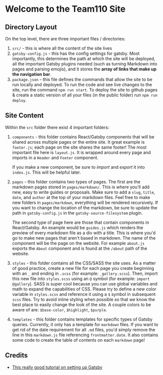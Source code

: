 # Welcome to the Team110 Site

## Directory Layout

On the top level, there are three important files / directories:

1. `src/` - this is where all the content of the site lives
2. `gatsby-config.js` - this has the config settings for gatsby. Most importantly, this determines the path at which the site will be deployed, all the important Gatsby plugins needed (such as turning Markdown into pages and parsing emojis), and it stores the **array of links that make up the navigation bar**.
3. `package.json` - this file defines the commands that allow the site to be run locally and deployed. To run the code and see live changes to the site, run the command `npm run start`. To deploy the site to github pages & create a static version of all your files (in the public folder) run `npm run deploy`.

## Site Content

Within the `src` folder there exist 4 important folders:

1. `components` - this folder contains React/Gatsby components that will be shared across multiple pages or the entire site. It great example is `footer.js`; each page on the site shares the same footer! The most important file here is `layout.js`. It is wrapped around every page and imports in a `Header` and `Footer` component.

    If you make a new component, be sure to *import* and *export* it into `index.js`. This will be helpful later.

2. `pages` - this folder contains two types of pages. The first are the markdown pages stored in `pages/markdown/`. This is where you'll add new, easy to write guides or proposals. Make sure to add a `slug`, `title`, `date`, and `author` at the top of your markdown files. Feel free to make new folders in `pages/markdown`, everything will be rendered recursively. If you want to change the location of the markdown, be sure to update the path in  `gatsby-config.js` in the `gatsby-source-filesystem` plugin.

    The second type of page here are those that contain components in React/Gatsby. An example would be `guides.js` which renders the preview of every markdown file as a div with a title. This is where you'd go to make new pages that aren't based in markdown. The name of the component will be the page on the website. For example `about.js` exports the `About` component and is found at the `/about` path of the website.

3. `styles` - this folder contains all the CSS/SASS the site uses. As a matter of good practice, create a new file for each page you create beginning with an `_` and ending in `.scss` (for example: `_gallery.scss`). Then, import this new file into `styles.scss` using an `@` symbol (for example: `import @gallery`). SASS is super cool because you can use global variables and math to expand the capabilities of CSS. Please try to define a new color variable in `styles.scss` and reference it using a `$` symbol in subsequent `scss` files. Try to avoid inline styling when possible so that we know the best place to easily change the look of the site. A couple colors to be aware of are: `$base-color`, `$highlight`, `$purple`.

4. `templates` - this folder contains templates for specific types of Gatsby queries. Currently, it only has a template for `markdown` files. If you want to get rid of the date requirement for all `.md` files, you'd simply remove the line in this `markdown.js` file referencing `frontmatter.date`. It also contains some code to create the table of contents on each `markdown` page!  

## Credits
- [This really good tutorial on setting up Gatsby](https://dennytek.com/blog/personal-site-with-gatsby-part-1)